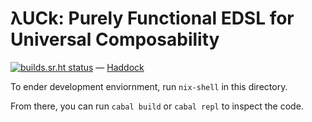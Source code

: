 # λUCk: Purely Functional EDSL for Universal Composability

[![builds.sr.ht status](https://builds.sr.ht/~ph14nix/haskell-uc.svg)](https://builds.sr.ht/~ph14nix/haskell-uc?)
—
[Haddock](https://arrakeen-worm.xyz/haddock/haskell-uc/)

To ender development enviornment, run `nix-shell` in this directory.

From there, you can run `cabal build` or `cabal repl` to inspect the code.
